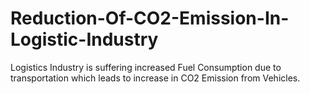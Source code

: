 # Reduction-Of-CO2-Emission-In-Logistic-Industry
Logistics Industry is suffering increased Fuel Consumption due to transportation which leads to increase in CO2 Emission from Vehicles.
